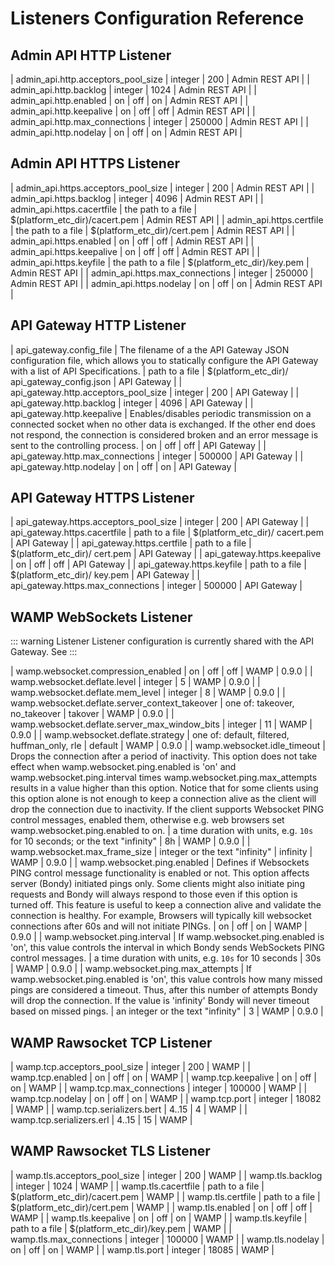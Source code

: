 # Listeners Configuration Reference


## Admin API HTTP Listener

| admin_api.http.acceptors_pool_size | integer | 200 | Admin REST API |
| admin_api.http.backlog | integer | 1024 | Admin REST API |
| admin_api.http.enabled | on \| off | on | Admin REST API |
| admin_api.http.keepalive | on \| off | off | Admin REST API |
| admin_api.http.max_connections | integer | 250000 | Admin REST API |
| admin_api.http.nodelay | on \| off | on | Admin REST API |

## Admin API HTTPS Listener

| admin_api.https.acceptors_pool_size | integer | 200 | Admin REST API |
| admin_api.https.backlog | integer | 4096 | Admin REST API |
| admin_api.https.cacertfile | the path to a file | $(platform_etc_dir)/cacert.pem | Admin REST API |
| admin_api.https.certfile | the path to a file | $(platform_etc_dir)/cert.pem | Admin REST API |
| admin_api.https.enabled | on \| off | off | Admin REST API |
| admin_api.https.keepalive | on \| off | off | Admin REST API |
| admin_api.https.keyfile | the path to a file | $(platform_etc_dir)/key.pem | Admin REST API |
| admin_api.https.max_connections | integer | 250000 | Admin REST API |
| admin_api.https.nodelay | on \| off | on | Admin REST API |

## API Gateway HTTP Listener
| api_gateway.config_file | The filename of a the API Gateway JSON configuration file,
which allows you to statically configure the API Gateway
with a list of API Specifications. | path to a file | $(platform_etc_dir)/
api_gateway_config.json | API Gateway |
| api_gateway.http.acceptors_pool_size | integer | 200 | API Gateway |
| api_gateway.http.backlog | integer | 4096 | API Gateway |
| api_gateway.http.keepalive | Enables/disables periodic transmission on a connected socket when no other data is exchanged. If the other end does not respond, the connection is considered broken and an error message is sent to the controlling process. | on \| off | off | API Gateway |
| api_gateway.http.max_connections | integer | 500000 | API Gateway |
| api_gateway.http.nodelay | on \| off | on | API Gateway |

## API Gateway HTTPS Listener

| api_gateway.https.acceptors_pool_size | integer | 200 | API Gateway |
| api_gateway.https.cacertfile | path to a file | $(platform_etc_dir)/
cacert.pem | API Gateway |
| api_gateway.https.certfile | path to a file | $(platform_etc_dir)/
cert.pem | API Gateway |
| api_gateway.https.keepalive | on \| off | off | API Gateway |
| api_gateway.https.keyfile | path to a file | $(platform_etc_dir)/
key.pem | API Gateway |
| api_gateway.https.max_connections | integer | 500000 | API Gateway |


## WAMP WebSockets Listener

::: warning Listener
Listener configuration is currently shared with the API Gateway. See
:::

| wamp.websocket.compression_enabled | on \| off | off | WAMP | 0.9.0 |
| wamp.websocket.deflate.level | integer | 5 | WAMP | 0.9.0 |
| wamp.websocket.deflate.mem_level | integer | 8 | WAMP | 0.9.0 |
| wamp.websocket.deflate.server_context_takeover | one of: takeover, no_takeover | takover | WAMP | 0.9.0 |
| wamp.websocket.deflate.server_max_window_bits | integer | 11 | WAMP | 0.9.0 |
| wamp.websocket.deflate.strategy | one of: default, filtered, huffman_only, rle | default | WAMP | 0.9.0 |
| wamp.websocket.idle_timeout | Drops the connection after a period of inactivity. This option does not take effect when wamp.websocket.ping.enabled is &#x27;on&#x27; and wamp.websocket.ping.interval times wamp.websocket.ping.max_attempts results in a value higher
than this option.
Notice that for some clients using this option alone is not enough to keep a connection alive as the client will drop the connection due to inactivity.
If the client supports Websocket PING control messages, enabled them, otherwise e.g. web browsers set wamp.websocket.ping.enabled to on. | a time duration with units, e.g. `10s` for 10 seconds; or the text &quot;infinity&quot; | 8h | WAMP | 0.9.0 |
| wamp.websocket.max_frame_size | integer or the text &quot;infinity&quot; | infinity | WAMP | 0.9.0 |
| wamp.websocket.ping.enabled | Defines if Websockets PING control message functionality is enabled or not. This option affects server (Bondy) initiated pings only. Some clients might also initiate ping requests and Bondy will always respond to those even if this option is turned off.
This feature is useful to keep a connection alive and validate the connection is healthy. For example, Browsers will typically kill websocket connections after 60s and will not initiate PINGs. | on \| off | on | WAMP | 0.9.0 |
| wamp.websocket.ping.interval | If wamp.websocket.ping.enabled is &#x27;on&#x27;, this value controls the interval in which Bondy sends WebSockets PING control messages. | a time duration with units, e.g. `10s` for 10 seconds | 30s | WAMP | 0.9.0 |
| wamp.websocket.ping.max_attempts | If wamp.websocket.ping.enabled is &#x27;on&#x27;, this value controls how many missed pings are considered a timeout. Thus, after this number of attempts Bondy will drop the connection.
If the value is &#x27;infinity&#x27; Bondy will never timeout based on missed pings. | an integer or the text &quot;infinity&quot; | 3 | WAMP | 0.9.0 |


## WAMP Rawsocket TCP Listener

| wamp.tcp.acceptors_pool_size | integer | 200 | WAMP |
| wamp.tcp.enabled | on \| off | on | WAMP |
| wamp.tcp.keepalive | on \| off | on | WAMP |
| wamp.tcp.max_connections | integer | 100000 | WAMP |
| wamp.tcp.nodelay | on \| off | on | WAMP |
| wamp.tcp.port | integer | 18082 | WAMP |
| wamp.tcp.serializers.bert | 4..15 | 4 | WAMP |
| wamp.tcp.serializers.erl | 4..15 | 15 | WAMP |

## WAMP Rawsocket TLS Listener

| wamp.tls.acceptors_pool_size | integer | 200 | WAMP |
| wamp.tls.backlog | integer | 1024 | WAMP |
| wamp.tls.cacertfile | path to a file | $(platform_etc_dir)/cacert.pem | WAMP |
| wamp.tls.certfile | path to a file | $(platform_etc_dir)/cert.pem | WAMP |
| wamp.tls.enabled | on \| off | off | WAMP |
| wamp.tls.keepalive | on \| off | on | WAMP |
| wamp.tls.keyfile | path to a file | $(platform_etc_dir)/key.pem | WAMP |
| wamp.tls.max_connections | integer | 100000 | WAMP |
| wamp.tls.nodelay | on \| off | on | WAMP |
| wamp.tls.port | integer | 18085 | WAMP |
